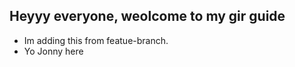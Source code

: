  ## Heyyy everyone, weolcome to my gir guide

  - Im adding this from featue-branch.
  - Yo Jonny here